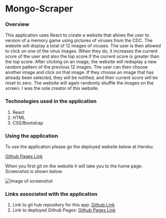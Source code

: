 # Mongo-Scraper 

### Overview
This application uses React to create a website that allows the user to version of a memory game using pictures of viruses from the CDC.  The website will display a total of 12 images of viruses.  The user is then allowed to click on one of the virus images.  When they do, it increases the current score of the user and also the top score if the current score is greater than the top score.  After clicking on an image, the website will redisplay a new random pattern of the previous 12 images.  The user can then choose another image and click on that image.  If they choose an image that has already been selected, they will be notified, and their current score will be reset to zero.  The website will again randomly shuffle the images on the screen.  I was the sole creator of this website.

### Technologies used in the application
1.  React
2.  HTML
3.  CSS/Bootstrap

### Using the application
To use the application please go the deployed website below at Heroku.

  [Github Pages Link](https://eozuna3.github.io/clicky-game/)

When you first git on the website it will take you to the home page.  Screenshot is shown below.


  ![Image of screenshot](public/images/MongoScrape.png)

### Links associated with the application
1.  Link to git hub repository for this app:  [Github Link](https://github.com/eozuna3/clicky-game)
2.  Link to deployed Github Pages:  [Github Pages Link](https://eozuna3.github.io/clicky-game/)
